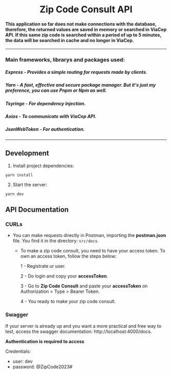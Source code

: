 <h1 align="center">Zip Code Consult API</h1>

#### This application so far does not make connections with the database, therefore, the returned values are saved in memory or searched in ViaCep API. If this same zip code is searched within a period of up to 5 minutes, the data will be searched in cache and no longer in ViaCep.
_______

### Main frameworks, librarys and packages used:
  ##### Express - Provides a simple routing for requests made by clients.
  ##### Yarn - A fast, effective and secure package manager. But it's just my preference, you can use Pnpm or Npm as well.
  ##### Tsyringe - For dependency injection.
  ##### Axios - To communicate with ViaCep API.
  ##### JsonWebToken - For authentication.
_______

## Development
1. Install project dependencies: 

```
yarn install
```

2. Start the server:
```
yarn dev
```

## API Documentation
  ### CURLs
  * You can make requests directly in Postman, importing the <strong>postman.json</strong> file. You find it in the directory: ```src/docs```.
      - To make a zip code consult, you need to have your access token. To own an access token, follow the steps below:

        1 - Registrate ur user.

        2 - Do login and copy your <strong>accessToken</strong>.

        3 - Go to <strong>Zip Code Consult</strong> and paste your <strong>accessToken</strong> on Authorization > Type > Bearer Token.
        
        4 -  You ready to make your zip code consult.

  ### Swagger
  If your server is already up and you want a more practical and free way to test, access the swagger documentation: http://localhost:4000/docs.

  <strong>Authentication is required to access</strong>

  Credentials:
  - user: 
    dev
  - password: 
  @ZipCode2023#
